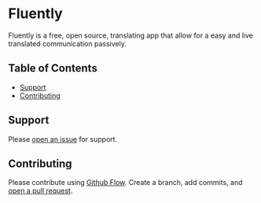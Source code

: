 # Fluently

Fluently is a free, open source, translating app that allow for a easy and live translated communication passively.

## Table of Contents

- [Support](#support)
- [Contributing](#contributing)

## Support

Please [open an issue](https://github.com/adriennealyzee/fluently/issues/new) for support.

## Contributing

Please contribute using [Github Flow](https://guides.github.com/introduction/flow/). Create a branch, add commits, and [open a pull request](https://github.com/adriennealyzee/fluently/compare).
